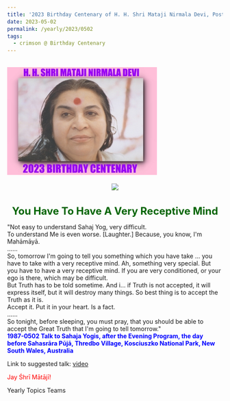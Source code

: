 ```yaml
---
title: '2023 Birthday Centenary of H. H. Shri Mataji Nirmala Devi, Post 15'
date: 2023-05-02
permalink: /yearly/2023/0502
tags:
  - crimson @ Birthday Centenary
---
```


<br>
<div style="text-align: left"><img src="/images/100Years.jpg" width="350" /></div><br>

<div style="text-align: center"><img src="/images/image1176_Photo_credit_Matthew_Fogarty.jpg" /></div>

<br>
<p style="color:DarkGreen; text-align:center">
<font size="+2"><b>You Have To Have A Very Receptive Mind</b><br></font>
</p>

<p>
"Not easy to understand Sahaj Yog, very difficult.<br>
To understand Me is even worse. [Laughter.] Because, you know, I'm Mahāmāyā.<br>
......<br>
So, tomorrow I'm going to tell you something which you have take ... you have to take with a very receptive mind. Ah, something very special. But you have to have a very receptive mind. If you are very conditioned, or your ego is there, which may be difficult.<br>
But Truth has to be told sometime. And i... if Truth is not accepted, it will express itself, but it will destroy many things. So best thing is to accept the Truth as it is.<br>
Accept it. Put it in your heart. Is a fact.<br>
......<br>
So tonight, before sleeping, you must pray, that you should be able to accept the Great Truth that I'm going to tell tomorrow."<br>
<font color="blue"><b>1987-0502 Talk to Sahaja Yogis, after the Evening Program, the day before Sahasrāra Pūjā, Thredbo Village, Kosciuszko National Park, New South Wales, Australia</b></font><br>
</p>

Link to suggested talk: <a href="https://vimeo.com/110629552"> video</a><br>

<p style="color:red;">Jay Śhrī Mātājī!<br></p>

<p>Yearly Topics Teams</p>